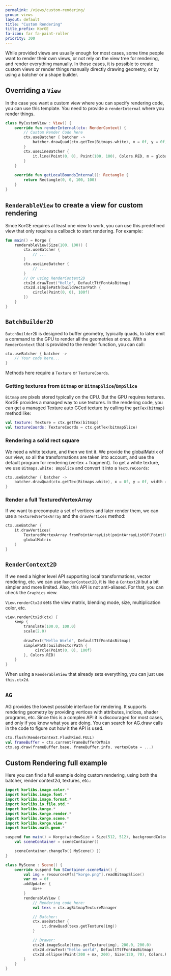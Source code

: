 ```yaml
---
permalink: /views/custom-rendering/
group: views
layout: default
title: "Custom Rendering"
title_prefix: KorGE
fa-icon: far fa-paint-roller
priority: 300
---
```


While provided views are usually enough for most cases,
some time people want to render their own views, or not rely on
the view tree for rendering, and render everything manually.
In those cases, it is possible to create custom views or render things manually
directly drawing geometry, or by using a batcher or a shape builder.

## Overriding a `View`

In the case you want a custom view where you can specify rendering code, you can use this template.
You need to provide a `renderInternal` where you render things.

```kotlin
class MyCustomView : View() {
    override fun renderInternal(ctx: RenderContext) {
        // Custom Render Code here
        ctx.useBatcher { batcher ->
            batcher.drawQuad(ctx.getTex(Bitmaps.white), x = 0f, y = 0f, width = 100f, height = 100f, m = globalMatrix, filtering = false, colorMul = Colors.RED, blendMode = renderBlendMode, program = null)
        }
        ctx.useLineBatcher { 
            it.line(Point(0, 0), Point(100, 100), Colors.RED, m = globalMatrix)
        }
    }
    
    override fun getLocalBoundsInternal(): Rectangle {
        return Rectangle(0, 0, 100, 100)
    }
}
```

## `RenderableView` to create a view for custom rendering

Since KorGE requires at least one view to work, you can use this predefined view that only requires a callback to start rendering.
For example:

```kotlin
fun main() = Korge {
    renderableView(Size(100, 100)) {
        ctx.useBatcher {
            // ...
        }
        ctx.useLineBatcher {
            // ...
        }
        // Or using RenderContext2D
        ctx2d.drawText("Hello", DefaultTtfFontAsBitmap)
        ctx2d.simplePath(buildVectorPath { 
            circle(Point(0, 0), 100f)
        })
    }
}
```

## `BatchBuilder2D`

`BatchBuilder2D` is designed to buffer geometry, typically quads, to later emit a command to the GPU to render
all the geometries at once.  With a `RenderContext` that is provided to the render function, you can call:

```kotlin
ctx.useBatcher { batcher ->
    // Your code here...
}
```

Methods here require a `Texture` or `TextureCoords`.

### Getting textures from `Bitmap` or `BitmapSlice`/`BmpSlice`

`Bitmap` are pixels stored typically on the CPU. But the GPU requires textures.
KorGE provides a managed way to use textures. In the rendering code, you can get a managed Texture auto GCed texture
by calling the `getTex(bitmap)` method like:

```kotlin
val texture: Texture = ctx.getTex(bitmap)
val textureCoords: TextureCoords = ctx.getTex(bitmapSlice)
```

### Rendering a solid rect square

We need a white texture, and then we tint it. We provide the globalMatrix of our view, so all the transformations are taken into account,
and use the default program for rendering (vertex + fragment).
To get a white texture, we use `Bitmaps.white: BmpSlice` and convert it into a `TextureCoords`:

```kotlin
ctx.useBatcher { batcher ->
    batcher.drawQuad(ctx.getTex(Bitmaps.white), x = 0f, y = 0f, width = 100f, height = 100f, m = globalMatrix, filtering = false, colorMul = Colors.RED, blendMode = renderBlendMode, program = null)
}
```

### Render a full TexturedVertexArray

If we want to precompute a set of vertices and later render them, we can use a `TexturedVertexArray` and the `drawVertices` method:

```kotlin
ctx.useBatcher {
    it.drawVertices(
        TexturedVertexArray.fromPointArrayList(pointArrayListOf(Point(0, 0), Point(100, 0), Point(100, 100)), Colors.RED),
        globalMatrix
    )
}
```

## `RenderContext2D`

If we need a higher level API supporting local transformations, vector rendering, etc. we can use `RenderContext2D`,
it is like a `Context2D` but a bit simpler and more limited. Also, this API is not anti-aliased.
For that, you can check the `Graphics` view.

`View.renderCtx2d` sets the view matrix, blending mode, size, multiplication color, etc.

```kotlin
view.renderCtx2d(ctx) {
    keep {
        translate(100.0, 100.0)
        scale(2.0)
        
        drawText("Hello World", DefaultTtfFontAsBitmap)
        simplePath(buildVectorPath { 
             circle(Point(0, 0), 100f)
        }, Colors.RED)
    }
}
```

When using a `RenderableView` that already sets everything, you can just use `this.ctx2d`.

## `AG`

AG provides the lowest possible interface for rendering.
It supports rendering geometry by providing vertices with attributes, indices, shader programs, etc.
Since this is a complex API it is discouraged for most cases, and only if you know what you are doing.
You can search for AG.draw calls in the code to figure out how it the API is used.

```kotlin
ctx.flush(RenderContext.FlushKind.FULL)
val frameBuffer = ctx.currentFrameBufferOrMain
ctx.ag.draw(frameBuffer.base, frameBuffer.info, vertexData = ...)
```

## Custom Rendering full example

Here you can find a full example doing custom rendering, using both the batcher, render context2d, textures, etc.:

```kotlin
import korlibs.image.color.*
import korlibs.image.font.*
import korlibs.image.format.*
import korlibs.io.file.std.*
import korlibs.korge.*
import korlibs.korge.render.*
import korlibs.korge.scene.*
import korlibs.korge.view.*
import korlibs.math.geom.*

suspend fun main() = Korge(windowSize = Size(512, 512), backgroundColor = Colors["#2b2b2b"]) {
    val sceneContainer = sceneContainer()

    sceneContainer.changeTo({ MyScene() })
}

class MyScene : Scene() {
    override suspend fun SContainer.sceneMain() {
        val img = resourcesVfs["korge.png"].readBitmapSlice()
        var mx = 0f
        addUpdater {
            mx++
        }
        renderableView {
            // Rendering code here:
            val texs = ctx.agBitmapTextureManager

            // Batcher:
            ctx.useBatcher {
                it.drawQuad(texs.getTexture(img))
            }

            // Drawer:
            ctx2d.imageScale(texs.getTexture(img), 200.0, 200.0)
            ctx2d.drawText("hello world", DefaultTtfFontAsBitmap)
            ctx2d.ellipse(Point(200 + mx, 200), Size(120, 70), Colors.RED)
        }
    }
}
```
